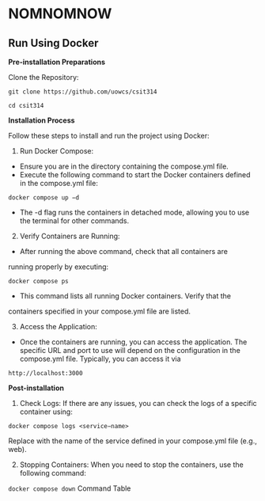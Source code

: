 # NOMNOMNOW

## **Run Using Docker**

**Pre-installation Preparations**

Clone the Repository:

`git clone https://github.com/uowcs/csit314`

`cd csit314`

**Installation Process**

Follow these steps to install and run the project using Docker:

1. Run Docker Compose:

- Ensure you are in the directory containing the compose.yml file.
- Execute the following command to start the Docker containers defined in the compose.yml file:

`docker compose up −d`

- The -d flag runs the containers in detached mode, allowing you to use the terminal for other commands.

2. Verify Containers are Running:

- After running the above command, check that all containers are

running properly by executing:

`docker compose ps`

- This command lists all running Docker containers. Verify that the

containers specified in your compose.yml file are listed.

3. Access the Application:

- Once the containers are running, you can access the application. The specific URL and port to use will depend on the configuration in the compose.yml file. Typically, you can access it via

`http://localhost:3000`

**Post-installation**

1. Check Logs: If there are any issues, you can check the logs of a specific container using:

`docker compose logs <service−name>`

Replace <service-name> with the name of the service defined in your compose.yml file (e.g., web).

2. Stopping Containers: When you need to stop the containers, use the following command:

`docker compose down` Command Table
